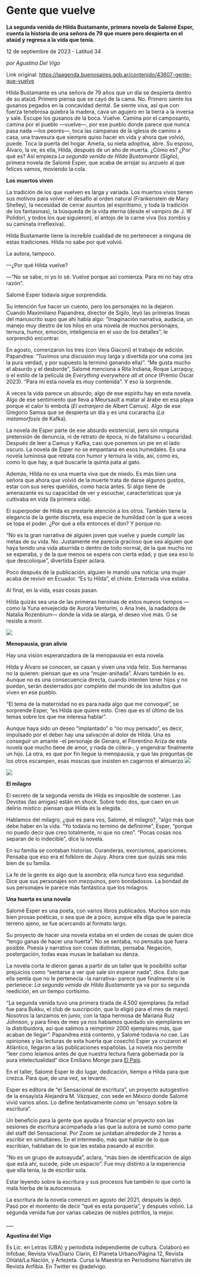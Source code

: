 # Gente que vuelve

**La segunda venida de Hilda Bustamante, primera novela de Salomé Esper, cuenta la historia de una señora de 79 que muere pero despierta en el ataúd y regresa a la vida que tenía.**

12 de septiembre de 2023 - Latitud 34

_por Agustina Del Vigo_

Link original: https://laagenda.buenosaires.gob.ar/contenido/43607-gente-que-vuelve



Hilda Bustamante es una señora de 79 años que un día se despierta dentro de su ataúd. Primero piensa que se cayó de la cama. No. Primero siente los gusanos pegados en la concavidad dental. Se siente viva, así que con fuerza tenebrosa quiebra la madera, cava un agujero en la tierra a la inversa y sale. Escupe los gusanos de la boca. Vuelve. Camina por el camposanto, camina por el pueblo —vuelve—, por ese pueblo donde parece que nunca pasa nada —los peores—, toca las campanas de la iglesia de camino a casa, una travesura que siempre quiso hacer en vida y ahora que volvió, puede. Toca la puerta del hogar. Amelia, su nieta adoptiva, abre. Su esposo, Álvaro, la ve, es ella, Hilda, después de un año de muerta. ¿Cómo es? ¿Por qué es? Así empieza *La segunda venida de Hilda Bustamante* (Sigilo), primera novela de Salomé Esper, que acaba de arrojar su anzuelo al que felices vamos, moviendo la cola.




**Los muertos viven**




La tradición de los que vuelven es larga y variada. Los muertos vivos tienen sus motivos para volver: el desafío al orden natural (Frankenstein de Mary Shelley), la necesidad de cerrar asuntos (el espiritismo, y toda la tradición de los fantasmas), la búsqueda de la vida eterna (desde el vampiro de J. W Polidori, y todos los que siguieron), el antojo de la carne viva (los zombis y su caminata irreflexiva).




Hilda Bustamante tiene la increíble cualidad de no pertenecer a ninguna de estas tradiciones. Hilda no sabe por qué volvió.




La autora, tampoco.




—¿Por qué Hilda vuelve?




—“No se sabe, ni yo lo sé. Vuelve porque así comienza. Para mí no hay otra razón”.




Salomé Esper todavía sigue sorprendida.




Su intención fue hacer un cuento, pero los personajes no la dejaron. Cuando Maximiliano Papandrea, director de Sigilo, leyó las primeras líneas del manuscrito supo que ahí había algo: “Imaginación narrativa, audacia, un manejo muy diestro de los hilos en una novela de muchos personajes, ternura, humor, emoción, inteligencia en el uso de los detalles”, le sorprendió encontrar.




En agosto, comenzaron los tres (con Vera Giaconi) el trabajo de edición. Papandrea: “Tuvimos una discusión muy larga y divertida por una coma (es la pura verdad, y por supuesto la terminó ganando ella)”. “Me gusta mucho el absurdo y el desborde”, Salomé menciona a Rita Indiana, Roque Larraquy, o el estilo de la película de *Everything everywhere all at once* (Premio Óscar 2023). “Para mí esta novela es muy contenida”. Y eso la sorprende.




A veces la vida parece un absurdo; algo de ese espíritu hay en esta novela. Algo de ese sentimiento que lleva a Meursault a matar al árabe en esa playa porque el calor lo embota (*El extranjero* de Albert Camus). Algo de ese Gregorio Samsa que se despierta un día y es una cucaracha (*La metamorfosis* de Kafka).




La novela de Esper parte de ese absurdo existencial, pero sin ninguna pretensión de denuncia, ni de retrato de época, ni de fatalismo u oscuridad. Después de leer a Camus y Kafka, casi que ponemos un pie en el lado oscuro. La novela de Esper no se empantana en esos humedales. Es una novela luminosa que retrata con humor y ternura la vida, así, como es, como lo que hay, a qué buscarle la quinta pata al gato.




Además, Hilda no es una muerta viva que de miedo. Es más bien una señora que ahora que volvió de la muerte trata de darse algunos gustos, estar con sus seres queridos, como hacía antes. Si algo tiene de amenazante es su capacidad de ver y escuchar, características que ya cultivaba en vida (la primera vida).




El superpoder de Hilda es prestarle atención a los otros. También tiene la elegancia de la gente discreta, esa especie de humildad con la que a veces se topa el poder. ¿Por qué a ella entonces el don? Y porque no.




“No es la gran narrativa de alguien joven que vuelve y puede cumplir las metas de su vida. No. Justamente me parecía gracioso que sea alguien que haya tenido una vida aburrida o dentro de todo normal, de la que mucho no se esperaba, y de la que menos se espera con cierta edad, y que sea eso lo que descoloque”, divertida Esper aclara.




Poco después de la publicación, alguien le mandó una noticia: una mujer acaba de revivir en Ecuador. “Es tu Hilda”, el chiste. Enterrada viva estaba.




Al final, en la vida, esas cosas pasan.




Hilda quizás sea una de las primeras heroínas de estos nuevos tiempos —como la Yuna envejecida de Aurora Venturini, o Ana Inés, la nadadora de Natalia Rozenblum— donde la vida se alarga, el deseo vive más. O se resiste a morir.




![](https://cdn.feater.me/files/images/2656949/1a96de01-e21c-46a1-8347-1f746d4f5066.jpg)




**Menopausia, gran alivio**




Hay una visión esperanzadora de la menopausia en esta novela.




Hilda y Álvaro se conocen, se casan y viven una vida feliz. Sus hermanas no la quieren: piensan que es una “mujer-aniñada”. Álvaro también lo es. Aunque no es una consecuencia directa, cuando intenten tener hijos y no puedan, serán desterrados por completo del mundo de los adultos que viven en ese pueblo.




“El tema de la maternidad no es para nada algo que me convoqué”, se sorprende Esper, “es Hilda que quiere esto. Creo que es el último de los temas sobre los que me interesa hablar”.




 Aunque haya sido un deseo “implantado” o “no muy pensado”, es decir, impulsado por el deber hay una salvación al dolor de Hilda. Una es conseguir un amante -el personaje de Genaro, el Florentino Ariza de esta novela que mucho tiene de amor, y nada de cólera-, y engendrar finalmente un hijo. La otra, es que por fin llegue la menopausia, y que las preguntas de los otros escampen, esas moscas que insisten en cagarnos el almuerzo
![](https://cdn.feater.me/files/images/2656943/ac54a397-5654-4ef9-92c9-5ecd0924b2e2.jpeg)




![](https://cdn.feater.me/files/images/2657118/1d9d0bec-24df-4ae2-9cd6-9990ffcda682.jpeg)




**El milagro**




El secreto de la segunda venida de Hilda es imposible de sostener. Las Devotas (las amigas) están en shock. Sobre todo dos, que caen en un delirio místico: piensan que Hilda es la elegida.




Hablamos del milagro, ¿qué es para vos, Salomé, el milagro?, “algo más que debe haber en la vida. “Yo todavía no termino de definirme”, Esper, “porque no puedo decir que creo totalmente, ni que no creo”. “Pocas cosas nos separan de lo indecible”, dice la novela.




En su familia se contaban historias. Curanderas, exorcismos, apariciones. Pensaba que eso era el folklore de Jujuy. Ahora cree que quizás sea más bien de su familia.




La fe de la gente es algo que la asombra; ella nunca tuvo esa seguridad. Dice que sus personajes son mezquinos, pero bondadosos. La bondad de sus personajes le parece más fantástica que los milagros.




**Una huerta es una novela**




Salomé Esper es una poeta, con varios libros publicados. Muchos son más bien prosas poéticas, o sea que de a poco, aunque ella diga que le parecía terreno ajeno, se fue acercando al formato largo.




Su proyecto de hacer una novela estaba en el orden de cosas de quien dice “tengo ganas de hacer una huerta”. No se sentaba, no pensaba que fuera posible. Poesía y narrativa son cosas distintas, pensaba. Negación, postergación, todas esas musas le bailaban su danza.




La novela corta le dieron ganas a partir de un taller que le posibilitó soltar prejuicios como “sentarse a ver qué sale sin esperar nada”, dice. Esto que ella sentía que no le pertenecía -la narrativa- parece que finalmente sí le pertenece: *La segunda venida de Hilda Bustamante* ya va por su segunda reedición, en un tiempo cortísimo.




“La segunda venida tuvo una primera tirada de 4.500 ejemplares (la mitad fue para Bukku, el club de suscripción, que lo eligió para el mes de mayo). Nosotros la lanzamos en junio, con la tapa hermosa de Mariana Ruiz Johnson, y para fines de mes ya nos habíamos quedado sin ejemplares en la distribuidora, así que salimos a reimprimir 2000 ejemplares más, que acaban de llegar”. Papandrea está contento, y Salomé todavía no cae. Las opiniones y las lecturas de esta huerta que cosechó Esper ya cruzaron el Atlántico, llegaron a las publicaciones españolas. La novela nos permite “leer como leíamos antes de que nuestra lectura fuera gobernada por la pura intelectualidad” dice Emiliano Monge para [El País](https://elpais.com/opinion/2023-08-02/tener-los-ojos-abiertos.html).




En el taller, Salomé Esper le dio lugar, dedicación, tiempo a Hilda para que crezca. Para que, de una vez, se levante.




Esper es editora de “el Sensacional de escritura”, un proyecto autogestivo de la ensayista Alejandra M. Vázquez, con sede en México donde Salomé vivió varios años. Lo define tentativamente como un “ensayo sobre la escritura”.




Un beneficio para la gente que ayuda a financiar el proyecto son las sesiones de escritura acompañada a las que la autora se sumó como parte del staff del Sensacional. Por Zoom se juntaban alrededor de 2 horas a escribir en simultáneo. En el intermedio, más que hablar de lo que escribían, hablaban de lo que les estaba pasando al escribir.




“No es un grupo de autoayuda”, aclara, “más bien de identificación de algo que está ahí, sucede, pide un espacio”. Fue muy distinto a la experiencia que ella tenía, la de escribir sola.




Estar leyendo sobre la escritura y sus procesos fue también lo que cortó la mala hierba de la autocensura.




La escritura de la novela comenzó en agosto del 2021, después la dejó. Pasó por el momento de decir “qué es esta porquería”, y después volvió. La segunda venida fue por varias cabezas de nobles potrillos, la mejor.




\_\_\_




**Agustina del Vigo**




Es Lic. en Letras (UBA) y periodista independiente de cultura. Colaboró en Infobae, Revista Viva/Diario Clarín, El Planeta Urbano/Página 12, Revista Ohlalá/La Nación, y Artezeta. Cursa la Maestría en Periodismo Narrativo de Revista Anfibia. En Twitter es @adelvigo.



